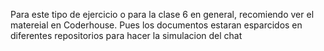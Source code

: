 Para este tipo de ejercicio o para la clase 6 en general, recomiendo ver el matereial en 
Coderhouse. Pues los documentos estaran esparcidos en diferentes repositorios para hacer 
la simulacion del chat